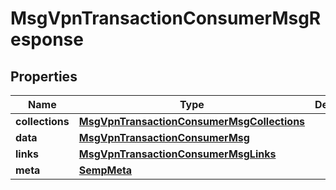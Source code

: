 
# MsgVpnTransactionConsumerMsgResponse

## Properties
Name | Type | Description | Notes
------------ | ------------- | ------------- | -------------
**collections** | [**MsgVpnTransactionConsumerMsgCollections**](MsgVpnTransactionConsumerMsgCollections.md) |  |  [optional]
**data** | [**MsgVpnTransactionConsumerMsg**](MsgVpnTransactionConsumerMsg.md) |  |  [optional]
**links** | [**MsgVpnTransactionConsumerMsgLinks**](MsgVpnTransactionConsumerMsgLinks.md) |  |  [optional]
**meta** | [**SempMeta**](SempMeta.md) |  | 



